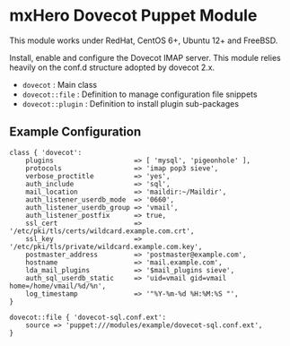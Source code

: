 mxHero Dovecot Puppet Module
============================

This module works under RedHat, CentOS 6+, Ubuntu 12+ and FreeBSD.

Install, enable and configure the Dovecot IMAP server.
This module relies heavily on the conf.d structure adopted by dovecot 2.x.

* `dovecot` : Main class
* `dovecot::file` : Definition to manage configuration file snippets
* `dovecot::plugin` : Definition to install plugin sub-packages

Example Configuration
---------------------

    class { 'dovecot':
        plugins                    => [ 'mysql', 'pigeonhole' ],
        protocols                  => 'imap pop3 sieve',
        verbose_proctitle          => 'yes',
        auth_include               => 'sql',
        mail_location              => 'maildir:~/Maildir',
        auth_listener_userdb_mode  => '0660',
        auth_listener_userdb_group => 'vmail',
        auth_listener_postfix      => true,
        ssl_cert                   => '/etc/pki/tls/certs/wildcard.example.com.crt',
        ssl_key                    => '/etc/pki/tls/private/wildcard.example.com.key',
        postmaster_address         => 'postmaster@example.com',
        hostname                   => 'mail.example.com',
        lda_mail_plugins           => '$mail_plugins sieve',
        auth_sql_userdb_static     => 'uid=vmail gid=vmail home=/home/vmail/%d/%n',
        log_timestamp              => '"%Y-%m-%d %H:%M:%S "',
    }

    dovecot::file { 'dovecot-sql.conf.ext':
        source => 'puppet:///modules/example/dovecot-sql.conf.ext',
    }
